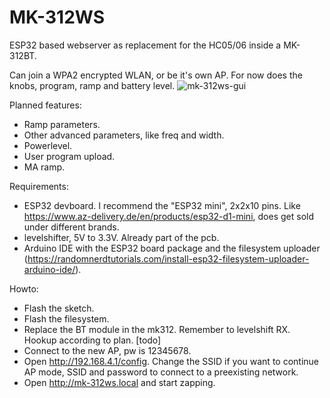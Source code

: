 # MK-312WS
ESP32 based webserver as replacement for the HC05/06 inside a MK-312BT.

Can join a WPA2 encrypted WLAN, or be it's own AP.
For now does the knobs, program, ramp and battery level. 
![mk-312ws-gui](https://user-images.githubusercontent.com/6365508/127098461-b83a2a7a-fb84-4c39-a2a6-4bc5771fbe6b.png)

Planned features:
- Ramp parameters.
- Other advanced parameters, like freq and width.
- Powerlevel.
- User program upload.
- MA ramp.

Requirements:
- ESP32 devboard. I recommend the "ESP32 mini", 2x2x10 pins. Like https://www.az-delivery.de/en/products/esp32-d1-mini, does get sold under different brands.
- levelshifter, 5V to 3.3V. Already part of the pcb.
- Arduino IDE with the ESP32 board package and the filesystem uploader (https://randomnerdtutorials.com/install-esp32-filesystem-uploader-arduino-ide/).


Howto:
- Flash the sketch.
- Flash the filesystem.
- Replace the BT module in the mk312. Remember to levelshift RX. Hookup according to plan. [todo]
- Connect to the new AP, pw is 12345678.
- Open http://192.168.4.1/config. Change the SSID if you want to continue AP mode, SSID and password to connect to a preexisting network.
- Open http://mk-312ws.local and start zapping.

